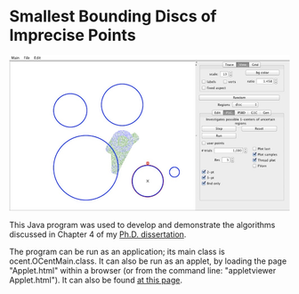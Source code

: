 Smallest Bounding Discs of Imprecise Points
===========

![Screen shot.](screenshot.jpg)

This Java program was used to develop and demonstrate the algorithms 
discussed in Chapter 4 of my [Ph.D. dissertation](https://circle.ubc.ca/handle/2429/38084).

The program can be run as an application; its main class is ocent.OCentMain.class.
It can also be run as an applet, by loading the page "Applet.html" within a browser
(or from the command line: "appletviewer Applet.html").  It can also be found [at this page](www.cs.ubc.ca/~jpsember/oc.html).



